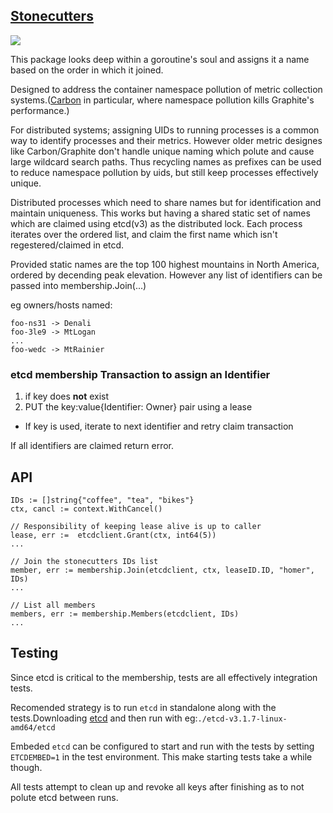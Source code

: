 [Stonecutters](https://youtu.be/HmEtR17A6ck?t=2m55s)
------------

![](https://vignette1.wikia.nocookie.net/simpsons/images/1/16/Hammer_symbol.png/revision/latest?cb=20101006090032)

This package looks deep within a goroutine's soul and assigns it a name based on the order in which it joined.

Designed to address the container namespace pollution of metric collection systems.([Carbon](https://github.com/graphite-project/carbon) in particular, where namespace pollution kills Graphite's performance.)

For distributed systems; assigning UIDs to running processes is a common way to identify processes and their metrics. However older metric designes like Carbon/Graphite don't handle unique naming which polute and cause large wildcard search paths. Thus recycling names as prefixes can be used to reduce namespace pollution by uids, but still keep processes effectively unique. 

Distributed processes which need to share names but for identification and maintain uniqueness. This works but having a shared static set of names which are claimed using etcd(v3) as the distributed lock. Each process iterates over the ordered list, and claim the first name which isn't regestered/claimed in etcd.

Provided static names are the top 100 highest mountains in North America, ordered by decending peak elevation. However any list of identifiers can be passed into membership.Join(...)  

eg owners/hosts named:

```
foo-ns31 -> Denali
foo-3le9 -> MtLogan
...
foo-wedc -> MtRainier
```

### etcd membership Transaction to assign an Identifier 
1. if key does **not** exist 
2. PUT the key:value{Identifier: Owner} pair using a lease
  * If key is used, iterate to next identifier and retry claim transaction

If all identifiers are claimed return error.

## API

```
IDs := []string{"coffee", "tea", "bikes"}
ctx, cancl := context.WithCancel()

// Responsibility of keeping lease alive is up to caller
lease, err :=  etcdclient.Grant(ctx, int64(5))
...

// Join the stonecutters IDs list
member, err := membership.Join(etcdclient, ctx, leaseID.ID, "homer", IDs)
...

// List all members
members, err := membership.Members(etcdclient, IDs)
...
```

## Testing

Since etcd is critical to the membership, tests are all effectively integration tests.

Recomended strategy is to run `etcd` in standalone along with the tests.Downloading [etcd](https://github.com/coreos/etcd/releases/tag/v3.1.7) and then run with eg:`./etcd-v3.1.7-linux-amd64/etcd`


Embeded `etcd` can be configured to start and run with the tests by setting `ETCDEMBED=1` in the test environment. This make starting tests take a while though.

All tests attempt to clean up and revoke all keys after finishing as to not polute etcd between runs.

